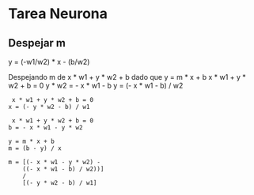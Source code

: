 # Tarea Neurona

## Despejar m
y = (-w1/w2) * x - (b/w2)


Despejando m de x * w1 + y * w2 + b dado que y = m * x + b
	 x * w1 + y * w2 + b = 0
	 y * w2 = - x * w1 - b
	 y = (- x * w1 - b) / w2

	 x * w1 + y * w2 + b = 0
	x = (- y * w2 - b) / w1

	 x * w1 + y * w2 + b = 0
	b = - x * w1 - y * w2

	y = m * x + b
	m = (b - y) / x

	m = [(- x * w1 - y * w2) - 
		((- x * w1 - b) / w2))] 
		/
 		[(- y * w2 - b) / w1]
